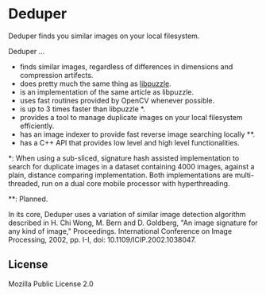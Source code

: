 # Deduper

Deduper finds you similar images on your local filesystem.

Deduper ...

- finds similar images, regardless of differences in dimensions and compression artifects.
- does pretty much the same thing as [libpuzzle](https://github.com/jedisct1/libpuzzle).
- is an implementation of the same article as libpuzzle.
- uses fast routines provided by OpenCV whenever possible.
- is up to 3 times faster than libpuzzle *.
- provides a tool to manage duplicate images on your local filesystem efficiently.
- has an image indexer to provide fast reverse image searching locally **.
- has a C++ API that provides low level and high level functionalities.

*: When using a sub-sliced, signature hash assisted implementation to search for
duplicate images in a dataset containing 4000 images, against a plain, distance
comparing implementation. Both implementations are multi-threaded, run on a dual
core mobile processor with hyperthreading.

**: Planned.

In its core, Deduper uses a variation of similar image detection algorithm described in
H. Chi Wong, M. Bern and D. Goldberg, "An image signature for any kind of image,"
Proceedings. International Conference on Image Processing, 2002, pp. I-I,
doi: 10.1109/ICIP.2002.1038047.

## License

Mozilla Public License 2.0
